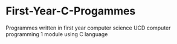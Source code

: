 # First-Year-C-Progammes
Programmes written in first year computer science UCD computer programming 1 module using C language
